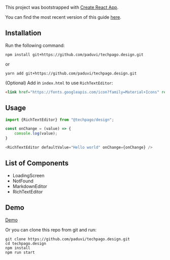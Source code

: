 This project was bootstrapped with [Create React App](https://github.com/facebook/create-react-app).

You can find the most recent version of this guide [here](https://github.com/facebook/create-react-app/blob/master/packages/react-scripts/template/README.md).

## Installation
Run the following command:

```
npm install git+https://github.com/paduvi/techpago.design.git
``` 

or 

```
yarn add git+https://github.com/paduvi/techpago.design.git
```

(Optional) Add in `index.html` to use `RichTextEditor`:

```html
<link href="https://fonts.googleapis.com/icon?family=Material+Icons" rel="stylesheet">
```
## Usage

```javascript
import {RichTextEditor} from "@techpago/design";

const onChange = (value) => {
    console.log(value);
}

<RichTextEditor defaultValue="Hello world" onChange={onChange} />
```

## List of Components

- LoadingScreen
- NotFound
- MarkdownEditor
- RichTextEditor

## Demo

[Demo](http://demo.techpago.com/)

Or you can clone this repo from git and run:
```
git clone https://github.com/paduvi/techpago.design.git
cd techpago.design
npm install
npm run start
```
